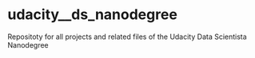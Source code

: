 # udacity__ds_nanodegree
Repositoty for all projects and related files of the Udacity Data Scientista Nanodegree
